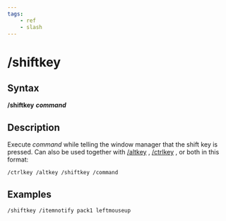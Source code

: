```yaml
---
tags:
    - ref
    - slash
---
```

# /shiftkey

## Syntax

**/shiftkey** _**command**_

## Description

Execute _command_ while telling the window manager that the shift key is pressed. Can also be used together with [/altkey](altkey.md) , [/ctrlkey](ctrlkey.md) , or both in this format:

```text
/ctrlkey /altkey /shiftkey /command
```

## Examples

```text
/shiftkey /itemnotify pack1 leftmouseup
```

